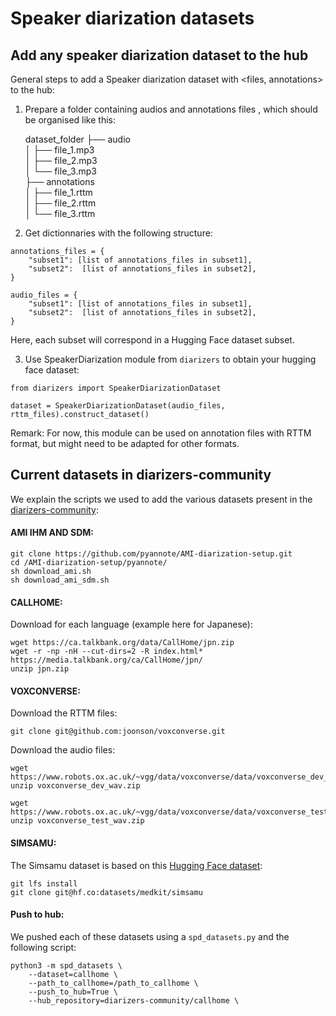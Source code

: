 # Speaker diarization datasets

## Add any speaker diarization dataset to the hub

General steps to add a Speaker diarization dataset with <files, annotations> to the hub:  

1. Prepare a folder containing audios and annotations files , which should be organised like this: 

    dataset_folder
    ├── audio                   
    │   ├── file_1.mp3          
    │   ├── file_2.mp3          
    │   └── file_3.mp3                 
    ├── annotations          
    │   ├── file_1.rttm          
    │   ├── file_2.rttm          
    │   └── file_3.rttm    

2. Get dictionnaries with the following structure:

```
annotations_files = {
    "subset1": [list of annotations_files in subset1],
    "subset2":  [list of annotations_files in subset2],
}

audio_files = {
    "subset1": [list of annotations_files in subset1],
    "subset2":  [list of annotations_files in subset2],   
}
```

Here, each subset will correspond in a Hugging Face dataset subset. 

3. Use SpeakerDiarization module from `diarizers` to obtain your hugging face dataset: 

```
from diarizers import SpeakerDiarizationDataset

dataset = SpeakerDiarizationDataset(audio_files, rttm_files).construct_dataset()
```

Remark: For now, this module can be used on annotation files with RTTM format, but might need to be adapted for other formats. 

## Current datasets in diarizers-community

We explain the scripts we used to add the various datasets present in the [diarizers-community](https://huggingface.co/diarizers-community): 

#### AMI IHM AND SDM: 

```
git clone https://github.com/pyannote/AMI-diarization-setup.git
cd /AMI-diarization-setup/pyannote/
sh download_ami.sh
sh download_ami_sdm.sh
```

#### CALLHOME: 

Download for each language (example here for Japanese): 

```
wget https://ca.talkbank.org/data/CallHome/jpn.zip
wget -r -np -nH --cut-dirs=2 -R index.html* https://media.talkbank.org/ca/CallHome/jpn/
unzip jpn.zip
```

#### VOXCONVERSE: 

Download the RTTM files: 

```
git clone git@github.com:joonson/voxconverse.git
```

Download the audio files: 

```
wget https://www.robots.ox.ac.uk/~vgg/data/voxconverse/data/voxconverse_dev_wav.zip
unzip voxconverse_dev_wav.zip

wget https://www.robots.ox.ac.uk/~vgg/data/voxconverse/data/voxconverse_test_wav.zip
unzip voxconverse_test_wav.zip
```

#### SIMSAMU: 

The Simsamu dataset is based on this [Hugging Face dataset](https://huggingface.co/datasets/medkit/simsamu): 

```
git lfs install
git clone git@hf.co:datasets/medkit/simsamu
```

#### Push to hub: 

We pushed each of these datasets using a `spd_datasets.py` and the following script: 

```
python3 -m spd_datasets \
    --dataset=callhome \
    --path_to_callhome=/path_to_callhome \
    --push_to_hub=True \
    --hub_repository=diarizers-community/callhome \
```

